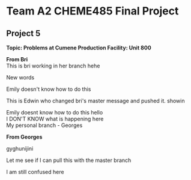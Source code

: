 # Team A2 CHEME485 Final Project
## Project 5

**Topic: Problems at Cumene Production Facility: Unit 800**

**From Bri** <br>
This is bri working in her branch hehe <br>

New words<br>


Emily doesn't know how to do this

This is Edwin who changed bri's master message and pushed it. showin

Emily doesnt know how to do this
hello<br>
I DON'T KNOW what is happening here <br>
My personal branch - Georges

**From Georges**

gyghunijini

Let me see if I can pull this with the master branch

I am still confused here

